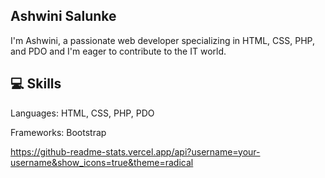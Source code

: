 ## Ashwini Salunke

I'm Ashwini, a passionate web developer specializing in HTML, CSS, PHP, and PDO and I'm eager to contribute to the IT world.
## 💻 Skills

Languages: HTML, CSS, PHP, PDO

Frameworks: Bootstrap

https://github-readme-stats.vercel.app/api?username=your-username&show_icons=true&theme=radical
